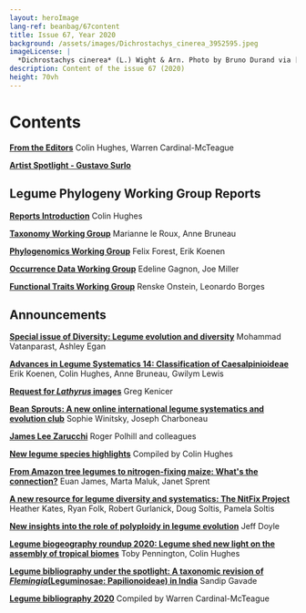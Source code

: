 ```yaml
---
layout: heroImage
lang-ref: beanbag/67content
title: Issue 67, Year 2020
background: /assets/images/Dichrostachys_cinerea_3952595.jpeg
imageLicense: |
  *Dichrostachys cinerea* (L.) Wight & Arn. Photo by Bruno Durand via [iNaturalist](https://www.gbif.org/occurrence/1898844739)
description: Content of the issue 67 (2020)
height: 70vh
---
```


# Contents


**[From the Editors](/beanbag/67/issue-67-from-the-editors/)**
Colin Hughes, Warren Cardinal-McTeague

**[Artist Spotlight - Gustavo Surlo](/beanbag/67/issue-67-artist-spotlight-gustavo-surlo)**

## Legume Phylogeny Working Group Reports

**[Reports Introduction](/beanbag/67/issue-67-legume-phylogeny-working-group-reports/)**
Colin Hughes

**[Taxonomy Working Group](/beanbag/67/issue-67-lpwg-taxonomy-working-group/)**
Marianne le Roux, Anne Bruneau

**[Phylogenomics Working Group](/beanbag/67/issue-67-lpwg-phylogenomics-working-group/)**
Felix Forest, Erik Koenen

**[Occurrence Data Working Group](/beanbag/67/issue-67-lpwg-occurrence-data-working-group/)**
Edeline Gagnon, Joe Miller

**[Functional Traits Working Group](/beanbag/67/issue-67-lpwg-functional-traits-working-group/)**
Renske Onstein, Leonardo Borges

## Announcements

**[Special issue of Diversity: Legume evolution and diversity](/beanbag/67/issue-67-special-issue-of-diversity-legume-evolution-and-diversity/)**
Mohammad Vatanparast, Ashley Egan

**[Advances in Legume Systematics 14: Classification of Caesalpinioideae](/beanbag/67/issue-67-advances-in-legume-systematics-14-classification-of-caesalpinioideae/)**
Erik Koenen, Colin Hughes, Anne Bruneau, Gwilym Lewis

**[Request for *Lathyrus* images](/beanbag/67/issue-67-request-for-lathyrus-images/)**
Greg Kenicer

**[Bean Sprouts: A new online international legume systematics and evolution club](/beanbag/67/issue-67-bean-sprouts/)**
Sophie Winitsky, Joseph Charboneau

**[James Lee Zarucchi](/beanbag/67/issue-67-james-lee-zarucchi-phd-fls-1952-2019/)**
Roger Polhill and colleagues

**[New legume species highlights](/beanbag/67/issue-67-new-legume-species-highlights-2020/)**
Compiled by Colin Hughes

**[From Amazon tree legumes to nitrogen-fixing maize: What's the connection?](/beanbag/67/issue-67-from-amazon-tree-legumes-to-nitrogen-fixing-maize-whats-the-connection/)**
Euan James, Marta Maluk, Janet Sprent

**[A new resource for legume diversity and systematics: The NitFix Project](/beanbag/67/issue-67-a-new-resource-for-legume-diversity-and-systematics-the-nit-fix-project/)**
Heather Kates, Ryan Folk, Robert Gurlanick, Doug Soltis, Pamela Soltis

**[New insights into the role of polyploidy in legume evolution](/beanbag/67/issue-67-new-insights-into-the-role-of-polyploidy-in-legume-evolution/)**
Jeff Doyle

**[Legume biogeography roundup 2020: Legume shed new light on the assembly of tropical biomes](/beanbag/67/issue-67-legume-biogeography-roundup-2020/)**
Toby Pennington, Colin Hughes

**[Legume bibliography under the spotlight: A taxonomic revision of *Flemingia*(Leguminosae: Papilionoideae) in India](/beanbag/67/issue-67-legume-bibliography-under-the-spotlight/)**
Sandip Gavade

**[Legume bibliography 2020](/beanbag/67/issue-67-legume-bibliography-2020/)**
Compiled by Warren Cardinal-McTeague
